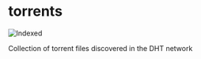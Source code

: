 torrents 
========
![Indexed](https://img.shields.io/badge/indexed-34832-blue)

Collection of torrent files discovered in the DHT network
